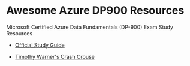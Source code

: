 # Awesome Azure DP900 Resources
Microsoft Certified Azure Data Fundamentals (DP-900) Exam Study Resources

- [Official Study Guide](https://learn.microsoft.com/en-us/credentials/certifications/resources/study-guides/dp-900)

- [Timothy Warner's Crash Crouse](https://github.com/timothywarner/dp900)